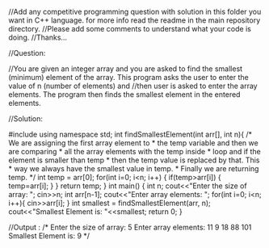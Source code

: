 //Add any competitive programming question with solution in this folder you want in C++ language. for more info read the readme in the main repository directory.
//Please add some comments to understand what your code is doing.
//Thanks...

//Question:

//You are given an integer array and you are asked to find the smallest (minimum) element of the array. This program asks the user to enter the value of n (number of elements) and //then user is asked to enter the array elements. The program then finds the smallest element in the entered elements.

//Solution:

#include <iostream>
using namespace std;
int findSmallestElement(int arr[], int n){
   /* We are assigning the first array element to
    * the temp variable and then we are comparing
    * all the array elements with the temp inside
    * loop and if the element is smaller than temp
    * then the temp value is replaced by that. This
    * way we always have the smallest value in temp.
    * Finally we are returning temp.
    */
   int temp = arr[0];
   for(int i=0; i<n; i++) {
      if(temp>arr[i]) {
         temp=arr[i];
      }
   }
   return temp;
}
int main() {
   int n;
   cout<<"Enter the size of array: ";
   cin>>n; int arr[n-1];
   cout<<"Enter array elements: ";
   for(int i=0; i<n; i++){
      cin>>arr[i];
   }
   int smallest = findSmallestElement(arr, n);
   cout<<"Smallest Element is: "<<smallest;
   return 0;
}
  
  //Output :
/*  Enter the size of array: 5
Enter array elements: 11
9
18
88
101
Smallest Element is: 9 */
